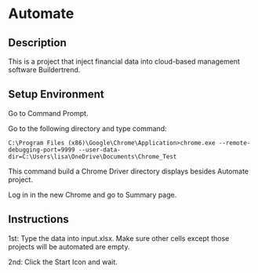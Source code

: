 # Automate
## Description
This is a project that inject financial data into cloud-based management software Buildertrend.
## Setup Environment
Go to Command Prompt.

Go to the  following directory and type command:

```
C:\Program Files (x86)\Google\Chrome\Application>chrome.exe --remote-debugging-port=9999 --user-data-dir=C:\Users\lisa\OneDrive\Documents\Chrome_Test
```

This command build a Chrome Driver directory displays besides Automate project.

Log in in the new Chrome and go to Summary page.

## Instructions
1st: Type the data into input.xlsx. Make sure other cells except those projects will be automated are empty.


2nd: Click the Start Icon and wait.

